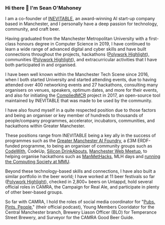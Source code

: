 ### Hi there 👋 I'm Sean O'Mahoney

I am a co-founder of [INEVITABLE](https://inevitableinnovations.com/), an award-winning AI start-up company based in Manchester, and I personally have a deep passion for technology, community, and craft beer.

Having graduated from the Manchester Metropolitan University with a first-class honours degree in Computer Science in 2019, I have continued to learn a wide range of advanced digital and cyber skills and have built connections throughout the projects, hackathons ([Polywork Highlight](https://www.polywork.com/sean12697/collections/1081458)), communities ([Polywork Highlight](https://www.polywork.com/sean12697/collections/1088157)), and extracurricular activities that I have both participated in and organised.

I have been well known within the Manchester Tech Scene since 2016, when I both started University and started attending events, due to having attended over 400 networking events and 27 hackathons, consulting many organisers on venues, speakers, optimum dates, and more for their events, and also for initiating the [CompliedMCR](https://compiledmcr.com/) project in 2017, an open-source tool maintained by INEVITABLE that was made to be used by the community.

I have also found myself in a quite respected position due to those factors and being an organiser or key member of hundreds to thousands of people/company programmes, accelerator, incubators, communities, and hackathons within Greater Manchester. 

These positions range from INEVITABLE being a key ally in the success of programmes such as the [Greater Manchester AI Foundry](https://gmaifoundry.ac.uk/), a £3M ERDF-funded programme, to being an organiser of community groups such as [CodeWith](https://codewith.org.uk/about/), CodeUp, [Silicon DrinkAbouts](https://twitter.com/drinkaboutmcr), [Manchester Web Meetup](https://jamesseanwright.medium.com/the-future-of-manchester-web-meetup-8dbd15b2d677), to helping organise hackathons such as [ManMetHacks](https://manmethacks2020.devpost.com/), MLH days and [running the Computing Society at MMU](https://blog.seanomahoney.com/running-the-mmu--computing-society).

Beyond these technology-based skills and connections, I have also built a similar portfolio in the beer world; I have worked at 11 beer festivals so far ([Polywork Highlight](https://www.polywork.com/sean12697/collections/1081961)), checked in 2,800+ beers on Untappd, hold several official roles in CAMRA, the Campaign for Real Ale, and participate in plenty of other beer-based groups. 

So far with CAMRA, I hold the roles of social media coordinator for "[Pubs. Pints. People.](https://camra.org.uk/podcast/)" (their official podcast), Young Members Cooridator for the Central Manchester branch, Brewery Liason Officer (BLO) for Temperance Street Brewery, and Surveyor for the CAMRA Good Beer Guide.
